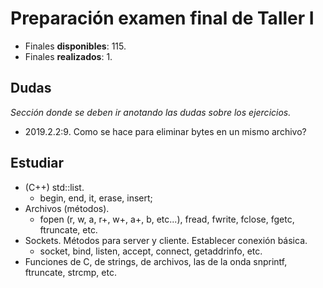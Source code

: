 # Preparación examen final de Taller I

- Finales **disponibles**: 115.
- Finales **realizados**: 1.

## Dudas
*Sección donde se deben ir anotando las dudas sobre los ejercicios.*

* 2019.2.2:9. Como se hace para eliminar bytes en un mismo archivo?


## Estudiar

* (C++) std::list.
    * begin, end, it, erase, insert;
* Archivos (métodos).
    * fopen (r, w, a, r+, w+, a+, b, etc...), fread, fwrite, fclose, fgetc, ftruncate, etc.
* Sockets. Métodos para server y cliente. Establecer conexión básica.
    * socket, bind, listen, accept, connect, getaddrinfo, etc.
* Funciones de C, de strings, de archivos, las de la onda snprintf, ftruncate, strcmp, etc.